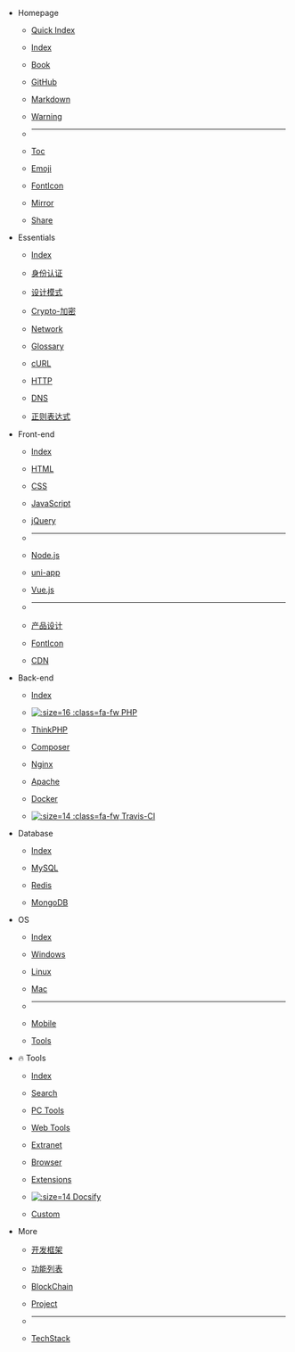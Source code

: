 - Homepage
  
  - [<i class="fa fa-flash fa-fw"></i> Quick Index](/home/quick-index.md)

  - [<i class="fa fa-plane fa-fw"></i> Index](/home/)
  
  - [<i class="fa fa-book fa-fw"></i> Book](/home/book.md)
  
  - [<i class="fa fa-github fa-fw"></i> GitHub](/tools/github.md)
  
  - [<i class="fa-fw icon octicon-file markdown-icon"></i> Markdown](/tools/markdown.md)
  
  - [<i class="fa fa-warning light-red fa-fw"></i> Warning](/home/?id=warning)
  
  - <hr>
  
  - [<i class="fa fa-list-ul fa-fw"></i> Toc](/home/toc)
  
  - [<i class="fa fa-smile-o fa-fw"></i> Emoji](/home/emoji.md)
  
  - [<i class="fa fa-font-awesome fa-fw"></i> FontIcon](/front-end/iconfont.md)
  
  - [<i class="fa fa-refresh fa-fw"></i> Mirror](/home/?id=镜像站)
  
  - [<i class="fa fa-slideshare fa-fw"></i> Share](/home/good-share.md "干货分享")
  
- Essentials

  - [<i class="ri-rocket-line fa-fw"></i> Index](essential/)

  - [<i class="ri-shield-user-line"></i> 身份认证](essential/identity.md)

  - [<i class="ri-pencil-ruler-2-line"></i> 设计模式](设计模式/)

  - [<i class="ri-key-2-line"></i> Crypto-加密](essential/crypto.md)

  - [<i class="ri-earth-line"></i> Network](essential/)

  - [<i class="ri-book-3-line"></i> Glossary](essential/)

  - [<i class="ri-link"></i> cURL](essential/curl.md)

  - [HTTP](essential/http.md)

  - [DNS](essential/?id=dns)

  - [正则表达式](essential/pcre.md)
  
- Front-end

  - [<i class="fa fa-rocket medium-red fa-fw"></i> Index](/front-end/)
  
  - [<i class="fa fa-html5 medium-orange fa-fw"></i> HTML](/front-end/html/)
  
  - [<i class="fa fa-css3 medium-blue fa-fw"></i> CSS](/front-end/css/)
  
  - [<i class="icon octicon-file js-icon medium-yellow fa-fw"></i> JavaScript](/front-end/javascript/)
  
  - [<i class="icon octicon-file jquery-icon medium-blue fa-fw"></i> jQuery](/front-end/jquery.md)
  
  - <hr>
  
  - [<i class="icon octicon-file node-icon fa-fw"></i> Node.js](/front-end/node.js/)
  
  - [<i class="iconfont icon-uniapp dark-green fa-fw"></i> uni-app](/front-end/uniapp/)
  
  - [<i class="icon octicon-file vue-icon light-green fa-fw"></i> Vue.js](/front-end/vue/)
  
  - <hr>
  
  - [<i class="ri-pencil-ruler-line"></i> 产品设计](front-end/design/)
  
  - [<i class="fa fa-fonticons fa-fw"></i> FontIcon](/front-end/iconfont.md)
  
  - [<ion-icon name="cloud-download-outline" class="fa-fw"></ion-icon> CDN](/front-end/?id=CDN-⚡)
  
- Back-end

  - [<i class="fa fa-rocket fa-fw medium-red"></i> Index](/back-end/)

  - [![](https://www.php.net/favicon.ico ':size=16 :class=fa-fw') PHP](/back-end/php/)

  - [<i class="fa fa-fire medium-green fa-fw"></i> ThinkPHP](/back-end/thinkphp/)

  - [<i class="icon octicon-file composer-icon medium-yellow fa-fw"></i> Composer](/back-end/composer/)

  - [<i class="icon octicon-file nginx-icon dark-green fa-fw"></i> Nginx](/back-end/nginx.md)

  - [<i class="icon octicon-file apache-icon dark-pink fa-fw"></i> Apache](/back-end/apache.md)

  - [<i class="icon octicon-file docker-icon dark-blue fa-fw"></i> Docker](/back-end/docker.md "Docker")

  - [![](https://cdn.travis-ci.org/images/favicon-076a22660830dc325cc8ed70e7146a59.png ':size=14 :class=fa-fw') Travis-CI](/back-end/travis-ci.md "Travis Ci")
  
- Database

  - [<i class="fa fa-rocket medium-red fa-fw"></i> Index](/database/)

  - [<i class="icon octicon-file mysql-icon dark-blue fa-fw"></i> MySQL](/database/mysql/)

  - [<i class="icon octicon-file redis-icon medium-red fa-fw"></i> Redis](/database/redis/)

  - [<i class="icon octicon-file mongodb-icon dark-green fa-fw"></i> MongoDB](/database/mongodb.md)
  
- OS

  - [<i class="fa fa-rocket medium-red fa-fw"></i> Index](/os/)
  
  - [<i class="fa fa-windows fa-fw"></i> Windows](/os/windows/)
  
  - [<i class="fa fa-linux fa-fw"></i> Linux](/os/linux/)
  
  - [<i class="fa fa-apple fa-fw"></i> Mac](/os/mac/)
  
  - <hr />
  
  - [<ion-icon name="phone-portrait-outline" class="fa-fw"></ion-icon> Mobile](/os/mobile/)
  
  - [<i class="fa fa-wrench fa-fw"></i> Tools](/tools/)
  
- 🔥 Tools

  - [<i class="ri-rocket-line"></i> Index](/tools/)

  - [<i class="ri-search-line"></i> Search](/tools/search.md)

  - [<i class="ri-apps-line medium-purple"></i> PC Tools](/tools/应用工具.md)

  - [<i class="ri-cloud-line"></i> Web Tools](/tools/online.md "在线工具")

  - [<i class="ri-magic-line dark-yellow"></i> Extranet](/tools/vpn.md)

  - [<i class="ri-earth-line medium-green"></i> Browser](/tools/browser.md "浏览器")

  - [<ion-icon name="extension-puzzle-outline"></ion-icon> Extensions](/tools/browser-extensions)

  - [![](http://docsify.js.org/_media/favicon.ico ':size=14') Docsify](/tools/docsify.md)

  - [<ion-icon name="hammer-outline"></ion-icon> Custom](/tools/custom)
  
- More

  - [<i class="ri-layout-masonry-fill"></i> 开发框架](/开发框架/)

  - [<i class="ri-function-fill"></i> 功能列表](/function-list/)

  - [<i class="ri-git-commit-line"></i> BlockChain](/blockchain/)

  - [<i class="ri-building-2-fill light-red"></i> Project](/project/)

  - <hr />

  - [<i class="ri-stack-fill"></i> TechStack](/tech-stack/ "技术栈")
  